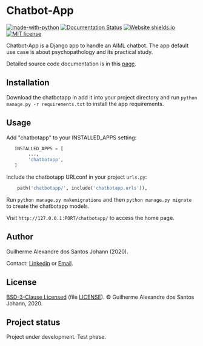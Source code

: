 # Chatbot-App

[![made-with-python](https://img.shields.io/badge/Made%20with-Python-1f425f.svg)](https://www.python.org/)
[![Documentation Status](https://readthedocs.org/projects/ansicolortags/badge/?version=latest)](https://gjohann7.github.io/chatbotapp/)
[![Website shields.io](https://img.shields.io/website-up-down-green-red/http/shields.io.svg)](https://chatbot-patient.herokuapp.com/)
[![MIT license](https://img.shields.io/badge/License-BSD-blue.svg)](https://gitlab.com/gjohann7/chatbotapp/-/blob/master/LICENSE)

Chatbot-App is a Django app to handle an AIML chatbot. The app default
use case is about psychopathology and its practical study.

Detailed source code documentation is in this [page](https://gjohann7.github.io/chatbotapp/). 

## Installation

Download the chatbotapp in add it into your project directory and 
run `python manage.py -r requirements.txt` to install the app requirements.

## Usage

Add "chatbotapp" to your INSTALLED_APPS setting:

```python
   INSTALLED_APPS = [
        ...,
        'chatbotapp',
   ]
```

Include the chatbotapp URLconf in your project `urls.py`:

```python
    path('chatbotapp/', include('chatbotapp.urls')),
```

Run `python manage.py makemigrations` and then `python manage.py migrate` to create the chatbotapp models.

Visit `http://127.0.0.1:PORT/chatbotapp/` to access the home page.

## Author

Guilherme Alexandre dos Santos Johann (2020).

Contact: <a href="https://www.linkedin.com/in/guilherme-johann/" target="_blank">Linkedin</a> or <a href="mailto:g.johann98@gmail.com" target="_blank">Email</a>.

## License

[BSD-3-Clause Licensed](https://opensource.org/licenses/BSD-3-Clause) (file [LICENSE](https://gitlab.com/gjohann7/chatbotapp/-/blob/master/LICENSE)). © Guilherme Alexandre dos Santos Johann, 2020.

## Project status

Project under development. Test phase.

